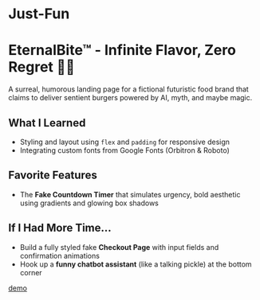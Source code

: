 # Just-Fun
# EternalBite™ - Infinite Flavor, Zero Regret 🍔🌌

A surreal, humorous landing page for a fictional futuristic food brand that claims to deliver sentient burgers powered by AI, myth, and maybe magic.

##  What I Learned


- Styling and layout using `flex` and `padding` for responsive design
- Integrating custom fonts from Google Fonts (Orbitron & Roboto)


##  Favorite Features


- The **Fake Countdown Timer** that simulates urgency,
bold aesthetic using gradients and glowing box shadows

## If I Had More Time...

- Build a fully styled fake **Checkout Page** with input fields and confirmation animations
- Hook up a **funny chatbot assistant** (like a talking pickle) at the bottom corner

[demo](demo.mp4)
